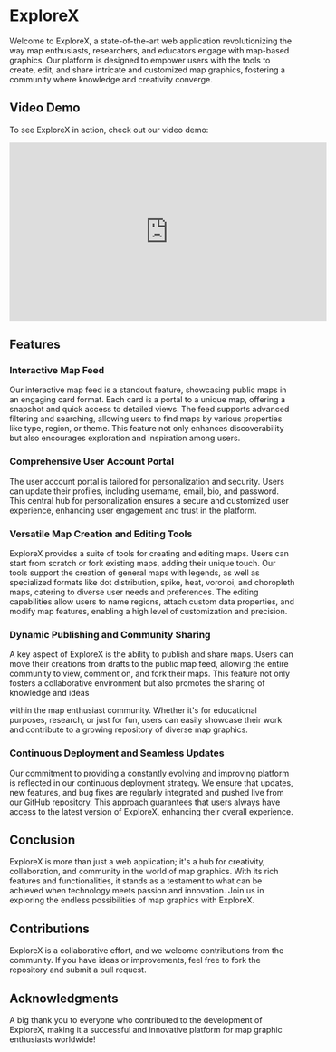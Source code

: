 # ExploreX

Welcome to ExploreX, a state-of-the-art web application revolutionizing the way map enthusiasts, researchers, and educators engage with map-based graphics. Our platform is designed to empower users with the tools to create, edit, and share intricate and customized map graphics, fostering a community where knowledge and creativity converge.

## Video Demo

To see ExploreX in action, check out our video demo:

<iframe src="https://clipchamp.com/watch/v7rH3D68rfL" width="560" height="315" frameborder="0" allowfullscreen></iframe>

## Features

### Interactive Map Feed
Our interactive map feed is a standout feature, showcasing public maps in an engaging card format. Each card is a portal to a unique map, offering a snapshot and quick access to detailed views. The feed supports advanced filtering and searching, allowing users to find maps by various properties like type, region, or theme. This feature not only enhances discoverability but also encourages exploration and inspiration among users.

### Comprehensive User Account Portal
The user account portal is tailored for personalization and security. Users can update their profiles, including username, email, bio, and password. This central hub for personalization ensures a secure and customized user experience, enhancing user engagement and trust in the platform.

### Versatile Map Creation and Editing Tools
ExploreX provides a suite of tools for creating and editing maps. Users can start from scratch or fork existing maps, adding their unique touch. Our tools support the creation of general maps with legends, as well as specialized formats like dot distribution, spike, heat, voronoi, and choropleth maps, catering to diverse user needs and preferences. The editing capabilities allow users to name regions, attach custom data properties, and modify map features, enabling a high level of customization and precision.

### Dynamic Publishing and Community Sharing
A key aspect of ExploreX is the ability to publish and share maps. Users can move their creations from drafts to the public map feed, allowing the entire community to view, comment on, and fork their maps. This feature not only fosters a collaborative environment but also promotes the sharing of knowledge and ideas

within the map enthusiast community. Whether it's for educational purposes, research, or just for fun, users can easily showcase their work and contribute to a growing repository of diverse map graphics.

### Continuous Deployment and Seamless Updates
Our commitment to providing a constantly evolving and improving platform is reflected in our continuous deployment strategy. We ensure that updates, new features, and bug fixes are regularly integrated and pushed live from our GitHub repository. This approach guarantees that users always have access to the latest version of ExploreX, enhancing their overall experience.

## Conclusion

ExploreX is more than just a web application; it's a hub for creativity, collaboration, and community in the world of map graphics. With its rich features and functionalities, it stands as a testament to what can be achieved when technology meets passion and innovation. Join us in exploring the endless possibilities of map graphics with ExploreX.

## Contributions

ExploreX is a collaborative effort, and we welcome contributions from the community. If you have ideas or improvements, feel free to fork the repository and submit a pull request.

## Acknowledgments

A big thank you to everyone who contributed to the development of ExploreX, making it a successful and innovative platform for map graphic enthusiasts worldwide!
